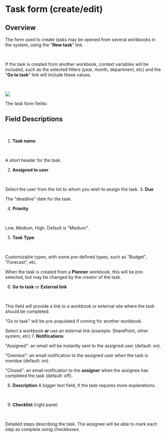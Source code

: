 # Task form (create/edit)
## Overview
The form used to create tasks may be opened from several workbooks in the system, using the "**New task**" link. 

<br/>

If the task is created from another workbook, context variables will be included, such as the selected filters (year, month, department, etc) 
and the "<b>Go to task</b>" link will include these values.

<br/>

![](https://profitbasedocs.blob.core.windows.net/plannerimages/create_edit_form.png)

The task form fields: 
<br/>

## Field Descriptions
<br/>

1. **Task name**
<br/>
 
A short header for the task.
<br/>
 
2. **Assigned to user** 
<br/>

Select the user from the list to whom you wish to assign the task.
3. **Due**
<br/>

The "deadline" date for the task.
<br/>

4. **Priority**
<br/>

Low, Medium, High. Default is "Medium". 
<br/>

5. **Task Type**
<br/>

Customizable types, with some pre-defined types, such as "Budget", "Forecast", etc.
<br/>

When the task is created from a **Planner** workbook, this will be pre-selected, but may be changed by the creator of the task.
<br/>

6. **Go to task** or **External link**
<br/>

This field will provide a link to a workbook or external site where the task should be completed. 
<br/>

"Go to task" will be pre-populated if coming for another workbook.
<br/>

Select a workbook **or** use an external link (example: SharePoint, other system, etc)
7. **Notifications**
<br/>

"Assigned": an email will be instantly sent to the assigned user (default: on).
<br/>

"Overdue": an email notification to the assigned user when the task is overdue (default: on). 
<br/>

"Closed": an email notification to the  **assigner** when the assignee has completed the task (default: off).
<br/>

8. **Description**
A bigger text field, if the task requires more explanations.
<br/>

9. **Checklist** (right pane)
<br/>

Detailed steps describing the task. The assignee will be able to mark each step as complete using checkboxes. 
